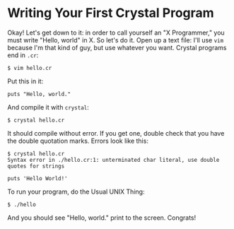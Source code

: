 Writing Your First Crystal Program
===============================

Okay! Let's get down to it: in order to call yourself an "X Programmer,"
you must write "Hello, world" in X. So let's do it. Open up a text file:
I'll use `vim` because I'm that kind of guy, but use whatever you want.
Crystal programs end in `.cr`:

    $ vim hello.cr

Put this in it:

~~~ {.ruby}
puts "Hello, world."
~~~

And compile it with `crystal`:

    $ crystal hello.cr

It should compile without error. If you get one, double check that you
have the double quotation marks. Errors look like
this:

    $ crystal hello.cr
    Syntax error in ./hello.cr:1: unterminated char literal, use double quotes for strings

    puts 'Hello World!'

To run your program, do the Usual UNIX Thing:

    $ ./hello

And you should see "Hello, world." print to the screen. Congrats!
